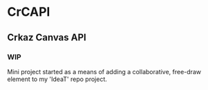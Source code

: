 # CrCAPI
## Crkaz Canvas API
<h3 color="red">WIP</h3>
Mini project started as a means of adding a collaborative, free-draw element to my 'IdeaT' repo project.